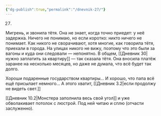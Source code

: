 ```yaml
---
{"dg-publish":true,"permalink":"/dnevnik-27/"}
---
```



27.
Мигрень, и звонила тётя. Она не знает, когда точно приедет: у неё задержка. Ничего не понимаю, но если коротко: никто ничего не понимает. Как никого не сворачивают, хотя многие, как говорила тётя, приехали в города. На улицах никого не вижу, поэтому что это были за вагоны и куда они следовали — непонятно. В общем, [[Дневник 30\|нужно заплатить за квартиру]] — так сказала тётя. Она вносила платёж заранее на несколько месяцев, но даже не думала, что всё будет так долго.

Хороши подаренные государством квартиры… И хорошо, что папа всё ещё присылает немного… А этого хватит, [[Дневник 3.2\|если продолжу не видеть свет.]]

[[Дневник 10.2\|Монстера заполнила весь свой угол]] и уже обволакивает потолок с люстрой. Под ней читаю и сплю (отчасти заслуженно).